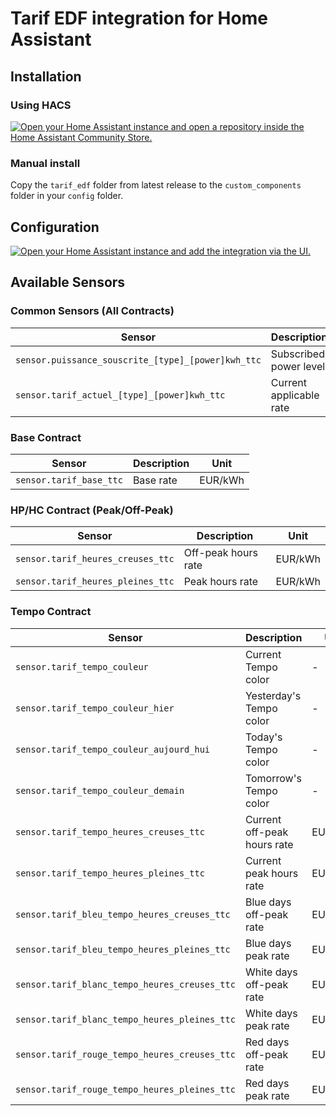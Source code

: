 # Tarif EDF integration for Home Assistant

## Installation

### Using HACS

[![Open your Home Assistant instance and open a repository inside the Home Assistant Community Store.](https://my.home-assistant.io/badges/hacs_repository.svg)](https://my.home-assistant.io/redirect/hacs_repository/?owner=delphiki&repository=hass-tarif-edf&category=integration)

### Manual install

Copy the `tarif_edf` folder from latest release to the `custom_components` folder in your `config` folder.

## Configuration

[![Open your Home Assistant instance and add the integration via the UI.](https://my.home-assistant.io/badges/config_flow_start.svg)](https://my.home-assistant.io/redirect/config_flow_start/?domain=tarif_edf)

## Available Sensors

### Common Sensors (All Contracts)
| Sensor | Description | Unit | Example |
|--------|-------------|------|---------|
| `sensor.puissance_souscrite_[type]_[power]kwh_ttc` | Subscribed power level | kWh | `sensor.puissance_souscrite_tempo_15kwh_ttc` |
| `sensor.tarif_actuel_[type]_[power]kwh_ttc` | Current applicable rate | EUR/kWh | `sensor.tarif_actuel_base_6kwh_ttc` |

### Base Contract
| Sensor | Description | Unit |
|--------|-------------|------|
| `sensor.tarif_base_ttc` | Base rate | EUR/kWh |

### HP/HC Contract (Peak/Off-Peak)
| Sensor | Description | Unit |
|--------|-------------|------|
| `sensor.tarif_heures_creuses_ttc` | Off-peak hours rate | EUR/kWh |
| `sensor.tarif_heures_pleines_ttc` | Peak hours rate | EUR/kWh |

### Tempo Contract
| Sensor | Description | Unit |
|--------|-------------|------|
| `sensor.tarif_tempo_couleur` | Current Tempo color | - |
| `sensor.tarif_tempo_couleur_hier` | Yesterday's Tempo color | - |
| `sensor.tarif_tempo_couleur_aujourd_hui` | Today's Tempo color | - |
| `sensor.tarif_tempo_couleur_demain` | Tomorrow's Tempo color | - |
| `sensor.tarif_tempo_heures_creuses_ttc` | Current off-peak hours rate | EUR/kWh |
| `sensor.tarif_tempo_heures_pleines_ttc` | Current peak hours rate | EUR/kWh |
| `sensor.tarif_bleu_tempo_heures_creuses_ttc` | Blue days off-peak rate | EUR/kWh |
| `sensor.tarif_bleu_tempo_heures_pleines_ttc` | Blue days peak rate | EUR/kWh |
| `sensor.tarif_blanc_tempo_heures_creuses_ttc` | White days off-peak rate | EUR/kWh |
| `sensor.tarif_blanc_tempo_heures_pleines_ttc` | White days peak rate | EUR/kWh |
| `sensor.tarif_rouge_tempo_heures_creuses_ttc` | Red days off-peak rate | EUR/kWh |
| `sensor.tarif_rouge_tempo_heures_pleines_ttc` | Red days peak rate | EUR/kWh |

